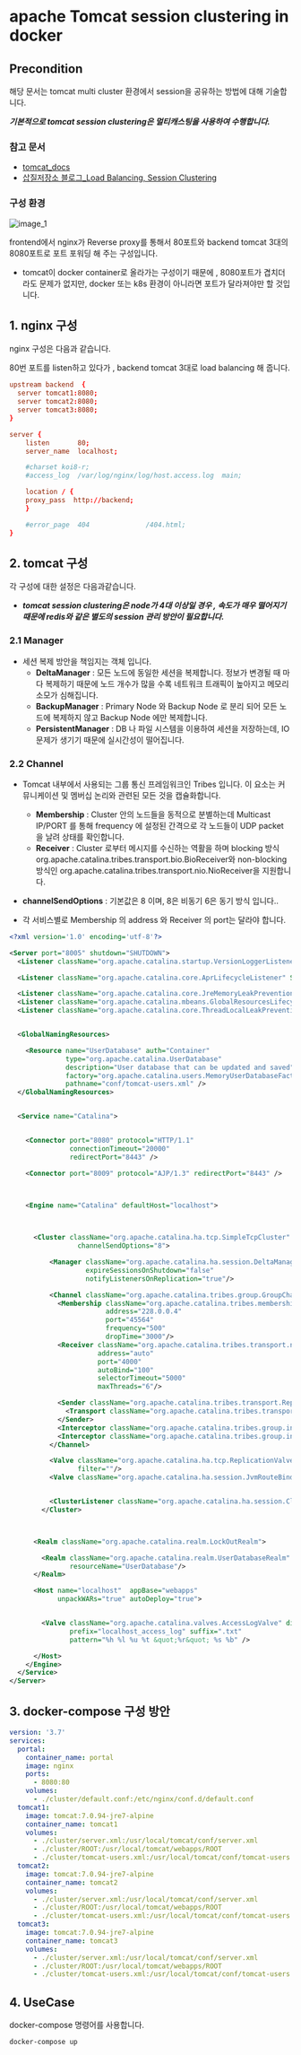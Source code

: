# apache Tomcat session clustering in docker
## Precondition
해당 문서는 tomcat multi cluster 환경에서 session을 공유하는 방법에 대해 기술합니다.

***기본적으로 tomcat session clustering은 멀티캐스팅을 사용하여 수행합니다.***

### 참고 문서
- [tomcat_docs](https://tomcat.apache.org/tomcat-8.5-doc/cluster-howto.html)
- [삽질저장소 블로그_Load Balancing, Session Clustering](https://bingbingpa.github.io/load-balancing-session-clustering/)

### 구성 환경
![image_1][image_1]

[image_1]:./images/image_1.png

frontend에서 nginx가 Reverse proxy를 통해서 80포트와 backend tomcat 3대의 8080포트로 포트 포워딩 해 주는 구성입니다.
- tomcat이 docker container로 올라가는 구성이기 때문에 , 8080포트가 겹치더라도 문제가 없지만, docker 또는 k8s 환경이 아니라면 포트가 달라져야만 할 것입니다.

## 1. nginx 구성
nginx 구성은 다음과 같습니다.

80번 포트를 listen하고 있다가 , backend tomcat 3대로 load balancing 해 줍니다.

```conf
upstream backend  {
  server tomcat1:8080;
  server tomcat2:8080;
  server tomcat3:8080;
}

server {
    listen       80;
    server_name  localhost;

    #charset koi8-r;
    #access_log  /var/log/nginx/log/host.access.log  main;

    location / {
	proxy_pass  http://backend;
    }

    #error_page  404              /404.html;
}
```

## 2. tomcat 구성
각 구성에 대한 설정은 다음과같습니다.
- ***tomcat session clustering은 node가 4대 이상일 경우 , 속도가 매우 떨어지기 때문에 redis와 같은 별도의 session 관리 방안이 필요합니다.***

### 2.1 Manager
- 세션 복제 방안을 책임지는 객체 입니다.
    -   **DeltaManager** : 모든 노드에 동일한 세션을 복제합니다. 정보가 변경될 때 마다 복제하기 때문에 노드 개수가 많을 수록 네트워크 트래픽이 높아지고 메모리 소모가 심해집니다.
    - **BackupManager** : Primary Node 와 Backup Node 로 분리 되어 모든 노드에 복제하지 않고 Backup Node 에만 복제합니다.
    - **PersistentManager** : DB 나 파일 시스템을 이용하여 세션을 저장하는데, IO 문제가 생기기 때문에 실시간성이 떨어집니다.

### 2.2 Channel
- Tomcat 내부에서 사용되는 그룹 통신 프레임워크인 Tribes 입니다. 이 요소는 커뮤니케이션 및 멤버십 논리와 관련된 모든 것을 캡슐화합니다.
    - **Membership** : Cluster 안의 노드들을 동적으로 분별하는데 Multicast IP/PORT 를 통해 frequency 에 설정된 간격으로 각 노드들이 UDP packet 을 날려 상태를 확인합니다.
    - **Receiver** : Cluster 로부터 메시지를 수신하는 역활을 하며 blocking 방식 org.apache.catalina.tribes.transport.bio.BioReceiver와 non-blocking방식인 org.apache.catalina.tribes.transport.nio.NioReceiver을 지원합니다.
- **channelSendOptions** : 기본값은 8 이며, 8은 비동기 6은 동기 방식 입니다..

- 각 서비스별로 Membership 의 address 와 Receiver 의 port는 달라야 합니다.
```xml
<?xml version='1.0' encoding='utf-8'?>

<Server port="8005" shutdown="SHUTDOWN">
  <Listener className="org.apache.catalina.startup.VersionLoggerListener" />

  <Listener className="org.apache.catalina.core.AprLifecycleListener" SSLEngine="on" />

  <Listener className="org.apache.catalina.core.JreMemoryLeakPreventionListener" />
  <Listener className="org.apache.catalina.mbeans.GlobalResourcesLifecycleListener" />
  <Listener className="org.apache.catalina.core.ThreadLocalLeakPreventionListener" />


  <GlobalNamingResources>

    <Resource name="UserDatabase" auth="Container"
              type="org.apache.catalina.UserDatabase"
              description="User database that can be updated and saved"
              factory="org.apache.catalina.users.MemoryUserDatabaseFactory"
              pathname="conf/tomcat-users.xml" />
  </GlobalNamingResources>


  <Service name="Catalina">


    <Connector port="8080" protocol="HTTP/1.1"
               connectionTimeout="20000"
               redirectPort="8443" />

    <Connector port="8009" protocol="AJP/1.3" redirectPort="8443" />



    <Engine name="Catalina" defaultHost="localhost">


     
      <Cluster className="org.apache.catalina.ha.tcp.SimpleTcpCluster"
                 channelSendOptions="8">

          <Manager className="org.apache.catalina.ha.session.DeltaManager"
                   expireSessionsOnShutdown="false"
                   notifyListenersOnReplication="true"/>

          <Channel className="org.apache.catalina.tribes.group.GroupChannel">
            <Membership className="org.apache.catalina.tribes.membership.McastService"
                        address="228.0.0.4"
                        port="45564"
                        frequency="500"
                        dropTime="3000"/>
            <Receiver className="org.apache.catalina.tribes.transport.nio.NioReceiver"
                      address="auto"
                      port="4000"
                      autoBind="100"
                      selectorTimeout="5000"
                      maxThreads="6"/>

            <Sender className="org.apache.catalina.tribes.transport.ReplicationTransmitter">
              <Transport className="org.apache.catalina.tribes.transport.nio.PooledParallelSender"/>
            </Sender>
            <Interceptor className="org.apache.catalina.tribes.group.interceptors.TcpFailureDetector"/>
            <Interceptor className="org.apache.catalina.tribes.group.interceptors.MessageDispatch15Interceptor"/>
          </Channel>

          <Valve className="org.apache.catalina.ha.tcp.ReplicationValve"
                 filter=""/>
          <Valve className="org.apache.catalina.ha.session.JvmRouteBinderValve"/>


          <ClusterListener className="org.apache.catalina.ha.session.ClusterSessionListener"/>
        </Cluster>



      <Realm className="org.apache.catalina.realm.LockOutRealm">

        <Realm className="org.apache.catalina.realm.UserDatabaseRealm"
               resourceName="UserDatabase"/>
      </Realm>

      <Host name="localhost"  appBase="webapps"
            unpackWARs="true" autoDeploy="true">


        <Valve className="org.apache.catalina.valves.AccessLogValve" directory="logs"
               prefix="localhost_access_log" suffix=".txt"
               pattern="%h %l %u %t &quot;%r&quot; %s %b" />

      </Host>
    </Engine>
  </Service>
</Server>
```

## 3. docker-compose 구성 방안
```yml
version: '3.7'
services:
  portal:
    container_name: portal
    image: nginx  
    ports:
      - 8080:80
    volumes: 
      - ./cluster/default.conf:/etc/nginx/conf.d/default.conf
  tomcat1:
    image: tomcat:7.0.94-jre7-alpine
    container_name: tomcat1
    volumes:
      - ./cluster/server.xml:/usr/local/tomcat/conf/server.xml
      - ./cluster/ROOT:/usr/local/tomcat/webapps/ROOT
      - ./cluster/tomcat-users.xml:/usr/local/tomcat/conf/tomcat-users.xml
  tomcat2:
    image: tomcat:7.0.94-jre7-alpine
    container_name: tomcat2
    volumes:
      - ./cluster/server.xml:/usr/local/tomcat/conf/server.xml
      - ./cluster/ROOT:/usr/local/tomcat/webapps/ROOT
      - ./cluster/tomcat-users.xml:/usr/local/tomcat/conf/tomcat-users.xml
  tomcat3:
    image: tomcat:7.0.94-jre7-alpine
    container_name: tomcat3
    volumes:
      - ./cluster/server.xml:/usr/local/tomcat/conf/server.xml
      - ./cluster/ROOT:/usr/local/tomcat/webapps/ROOT
      - ./cluster/tomcat-users.xml:/usr/local/tomcat/conf/tomcat-users.xml 
```

## 4. UseCase
docker-compose 명령어를 사용합니다.
```bash
docker-compose up
```